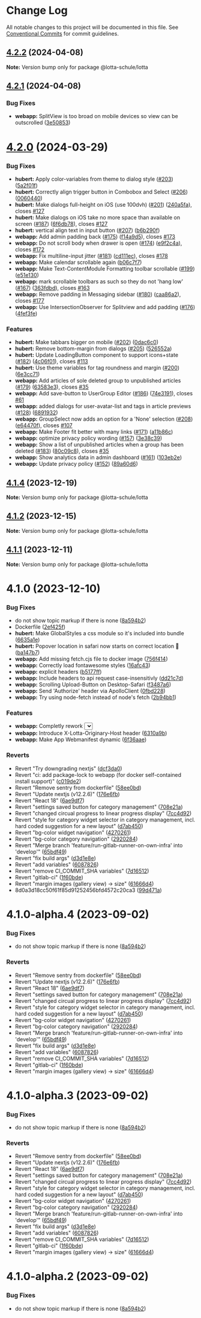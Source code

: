 # Change Log

All notable changes to this project will be documented in this file.
See [Conventional Commits](https://conventionalcommits.org) for commit guidelines.

## [4.2.2](https://github.com/lotta-schule/web/compare/v4.2.1...v4.2.2) (2024-04-08)

**Note:** Version bump only for package @lotta-schule/lotta

## [4.2.1](https://github.com/lotta-schule/web/compare/v4.2.0...v4.2.1) (2024-04-08)

### Bug Fixes

- **webapp:** SplitView is too broad on mobile devices so view can be outscrolled ([3e50853](https://github.com/lotta-schule/web/commit/3e5085300d0758f93c38fc02096b63c152c7dbf1))

# [4.2.0](https://github.com/lotta-schule/web/compare/v4.1.4...v4.2.0) (2024-03-29)

### Bug Fixes

- **hubert:** Apply color-variables from theme to dialog style ([#203](https://github.com/lotta-schule/web/issues/203)) ([5a2f01f](https://github.com/lotta-schule/web/commit/5a2f01f306c2493911bd8927d2f5d7b456e0d698))
- **hubert:** Correctly align trigger button in Combobox and Select ([#206](https://github.com/lotta-schule/web/issues/206)) ([0060440](https://github.com/lotta-schule/web/commit/006044094cb376db190be86d5385d982e44f4437))
- **hubert:** Make dialogs full-height on iOS (use 100dvh) ([#201](https://github.com/lotta-schule/web/issues/201)) ([240a5fa](https://github.com/lotta-schule/web/commit/240a5faadbba31a1fe2cf103c8f830cb3424285e)), closes [#127](https://github.com/lotta-schule/web/issues/127)
- **hubert:** Make dialogs on iOS take no more space than available on screen ([#187](https://github.com/lotta-schule/web/issues/187)) ([6f6db78](https://github.com/lotta-schule/web/commit/6f6db789245e577cee8f38da55c1eaa8eb588ba2)), closes [#127](https://github.com/lotta-schule/web/issues/127)
- **hubert:** vertical align text in input button ([#207](https://github.com/lotta-schule/web/issues/207)) ([b6b290f](https://github.com/lotta-schule/web/commit/b6b290f44c2296e598a9cd6fca73640170b6ee89))
- **webapp:** Add admin padding back ([#175](https://github.com/lotta-schule/web/issues/175)) ([f14a9d5](https://github.com/lotta-schule/web/commit/f14a9d5bfc75622864e7748dc16b745eb672660e)), closes [#173](https://github.com/lotta-schule/web/issues/173)
- **webapp:** Do not scroll body when drawer is open ([#174](https://github.com/lotta-schule/web/issues/174)) ([e9f2c4a](https://github.com/lotta-schule/web/commit/e9f2c4ad4efceb9e64574a6349d10e3740dc9304)), closes [#172](https://github.com/lotta-schule/web/issues/172)
- **webapp:** Fix multiline-input jitter ([#181](https://github.com/lotta-schule/web/issues/181)) ([cd111ec](https://github.com/lotta-schule/web/commit/cd111ec80caeb5b315b2e966bb87ec2ae730e65e)), closes [#178](https://github.com/lotta-schule/web/issues/178)
- **webapp:** Make calendar scrollable again ([b06c7f7](https://github.com/lotta-schule/web/commit/b06c7f729bfe7e16cf14938b5c23ecb65edfc519))
- **webapp:** Make Text-ContentModule Formatting toolbar scrollable ([#199](https://github.com/lotta-schule/web/issues/199)) ([e51e130](https://github.com/lotta-schule/web/commit/e51e130a6bca5133af1a86246610234cff501f2a))
- **webapp:** mark scrollable toolbars as such so they do not 'hang low' ([#167](https://github.com/lotta-schule/web/issues/167)) ([363fdbd](https://github.com/lotta-schule/web/commit/363fdbd5bdd828d036b6387125d623a2b0807991)), closes [#163](https://github.com/lotta-schule/web/issues/163)
- **webapp:** Remove padding in Messaging sidebar ([#180](https://github.com/lotta-schule/web/issues/180)) ([caa86a2](https://github.com/lotta-schule/web/commit/caa86a2766929ac8aba089d7d8d42d39ba75d18b)), closes [#177](https://github.com/lotta-schule/web/issues/177)
- **webapp:** Use IntersectionObserver for Splitview and add padding ([#176](https://github.com/lotta-schule/web/issues/176)) ([4fef3fe](https://github.com/lotta-schule/web/commit/4fef3fecab18d010dc0c84699c73213b16808333))

### Features

- **hubert:** Make tabbars bigger on mobile ([#202](https://github.com/lotta-schule/web/issues/202)) ([0dac6c0](https://github.com/lotta-schule/web/commit/0dac6c011d982bcbacd398861fa499df3a489fb6))
- **hubert:** Remove bottom-margin from dialogs ([#205](https://github.com/lotta-schule/web/issues/205)) ([526552a](https://github.com/lotta-schule/web/commit/526552a6195e27607d54afafad8be47ccae2bd8c))
- **hubert:** Update LoadingButton component to support icons+state ([#182](https://github.com/lotta-schule/web/issues/182)) ([4c06f01](https://github.com/lotta-schule/web/commit/4c06f013755042f1c5f13aa876dedf7dad06298c)), closes [#113](https://github.com/lotta-schule/web/issues/113)
- **hubert:** Use theme variables for tag roundness and margin ([#200](https://github.com/lotta-schule/web/issues/200)) ([6e3cc71](https://github.com/lotta-schule/web/commit/6e3cc71d39d2cf61b8883049f24778c40301b446))
- **webapp:** Add articles of sole deleted group to unpublished articles ([#179](https://github.com/lotta-schule/web/issues/179)) ([63583e3](https://github.com/lotta-schule/web/commit/63583e334cf972b12d12cdc20962abef14795455)), closes [#35](https://github.com/lotta-schule/web/issues/35)
- **webapp:** Add save-button to UserGroup Editor ([#186](https://github.com/lotta-schule/web/issues/186)) ([74e3191](https://github.com/lotta-schule/web/commit/74e319174333b3bda680139bdd9e2eceb17ccba4)), closes [#61](https://github.com/lotta-schule/web/issues/61)
- **webapp:** added dialogs for user-avatar-list and tags in article previews ([#128](https://github.com/lotta-schule/web/issues/128)) ([6891932](https://github.com/lotta-schule/web/commit/6891932d1e33813b15408c3beb61f08da3c5fd88))
- **webapp:** GroupSelect now adds an option for a 'None' selection ([#208](https://github.com/lotta-schule/web/issues/208)) ([e64470f](https://github.com/lotta-schule/web/commit/e64470febcab37dd0518720da1ab053ae714445e)), closes [#107](https://github.com/lotta-schule/web/issues/107)
- **webapp:** Make Footer fit better with many links ([#171](https://github.com/lotta-schule/web/issues/171)) ([a11b86c](https://github.com/lotta-schule/web/commit/a11b86cfdec24bf9c9a8460767989279d2c23e33))
- **webapp:** optimize privacy policy wording ([#157](https://github.com/lotta-schule/web/issues/157)) ([3e38c39](https://github.com/lotta-schule/web/commit/3e38c391356b95080a23eee585c89aea452ca8fa))
- **webapp:** Show a list of unpublished articles when a group has been deleted ([#183](https://github.com/lotta-schule/web/issues/183)) ([80c09c8](https://github.com/lotta-schule/web/commit/80c09c85ee13a591096ffedc3087aafe7fb6a391)), closes [#35](https://github.com/lotta-schule/web/issues/35)
- **webapp:** Show analytics data in admin dashboard ([#161](https://github.com/lotta-schule/web/issues/161)) ([103eb2e](https://github.com/lotta-schule/web/commit/103eb2eae508b4b0897e4224f7e4daf8ea7fe1a0))
- **webapp:** Update privacy policy ([#152](https://github.com/lotta-schule/web/issues/152)) ([89a60d6](https://github.com/lotta-schule/web/commit/89a60d602de037dc3701a2a86deae67116242baa))

## [4.1.4](https://github.com/lotta-schule/web/compare/v4.1.2...v4.1.4) (2023-12-19)

**Note:** Version bump only for package @lotta-schule/lotta

## [4.1.2](https://github.com/lotta-schule/web/compare/v4.1.1...v4.1.2) (2023-12-15)

**Note:** Version bump only for package @lotta-schule/lotta

## [4.1.1](https://github.com/lotta-schule/web/compare/v4.1.0...v4.1.1) (2023-12-11)

**Note:** Version bump only for package @lotta-schule/lotta

# 4.1.0 (2023-12-10)

### Bug Fixes

- do not show topic markup if there is none ([8a594b2](https://github.com/lotta-schule/web/commit/8a594b2be69cb7dbd4f92adb3a664dc5f9185024))
- Dockerfile ([2ef425f](https://github.com/lotta-schule/web/commit/2ef425fb5b52218a5722afdafeafaa6bed232f24))
- **hubert:** Make GlobalStyles a css module so it's included into bundle ([6635a1e](https://github.com/lotta-schule/web/commit/6635a1e3ab6386db9d515304042d0f4ba5dadad3))
- **hubert:** Popover location in safari now starts on correct location 🎉 ([ba147b7](https://github.com/lotta-schule/web/commit/ba147b7bfb5f9a0cf2b130104b8d0e60850064c3))
- **webapp:** Add missing fetch.cjs file to docker image ([756f414](https://github.com/lotta-schule/web/commit/756f414e42b0e2c188d00c761e5b0fc8ed8f6e08))
- **webapp:** Correctly load fontawesome styles ([16afc43](https://github.com/lotta-schule/web/commit/16afc43c56e43dfec6bfb14ab3c74f1368c25cae))
- **webapp:** explicit headers ([b5177ff](https://github.com/lotta-schule/web/commit/b5177ff8792d04e898403737c3ea9256b1bafd48))
- **webapp:** Include headers to api request case-insensitivly ([dd21c7d](https://github.com/lotta-schule/web/commit/dd21c7dcd6b6af3e4c7237f01e8f319200cb161d))
- **webapp:** Scrolling Upload-Button on Desktop-Safari ([f3487a6](https://github.com/lotta-schule/web/commit/f3487a63a482ac086c565da320cd2f0f85438176))
- **webapp:** Send 'Authorize' header via ApolloClient ([0fbd228](https://github.com/lotta-schule/web/commit/0fbd228f12476f3d416c49110c11040a6aeeb5c6))
- **webapp:** Try using node-fetch instead of node's fetch ([2b94bb1](https://github.com/lotta-schule/web/commit/2b94bb177522bdd1cea949ce5c54f3b04a675925))

### Features

- **webapp:** Completly rework <Select> component ([fa4ebb4](https://github.com/lotta-schule/web/commit/fa4ebb483e301b43d4801c3aea88c46b3438bd0b))
- **webapp:** Introduce X-Lotta-Originary-Host header ([6310a9b](https://github.com/lotta-schule/web/commit/6310a9b026c311e83a2839eb6acad1c02c6d53fd))
- **webapp:** Make App Webmanifest dynamic ([6f36aae](https://github.com/lotta-schule/web/commit/6f36aae683edb72dfe339b663460045d4574b6aa))

### Reverts

- Revert "Try downgrading nextjs" ([dcf3da0](https://github.com/lotta-schule/web/commit/dcf3da03cc169e28594c88c4edda64547e282578))
- Revert "ci: add package-lock to webapp (for docker self-contained install support)" ([c019de2](https://github.com/lotta-schule/web/commit/c019de293d5dc989c389164e364560016ae035ac))
- Revert "Remove sentry from dockerfile" ([58ee0bd](https://github.com/lotta-schule/web/commit/58ee0bd54afaa608030d71e11179eebdbc0c351c))
- Revert "Update nextjs (v12.2.6)" ([176e6fb](https://github.com/lotta-schule/web/commit/176e6fb70b78cab05da14fc837313aa5c6cafdd4))
- Revert "React 18" ([6ae9df7](https://github.com/lotta-schule/web/commit/6ae9df7d9c124023df0c61f3dbf0d9495c92e452))
- Revert "settings saved button for category management" ([708e21a](https://github.com/lotta-schule/web/commit/708e21ad320908b22f44e0eb6bb1aebe542c0cdb))
- Revert "changed circual progress to linear progress display" ([7cc4d92](https://github.com/lotta-schule/web/commit/7cc4d92146bf1d0ce04ec2d186ed46ad6c1fd0fa))
- Revert "style for category widget selector in category management, incl. hard coded suggestion for a new layout" ([d7ab450](https://github.com/lotta-schule/web/commit/d7ab45032ba5da27e19873fb4645815fe59ce185))
- Revert "bg-color widget navigation" ([4270261](https://github.com/lotta-schule/web/commit/42702618e39b9448021842da0e82da4a82f0d545))
- Revert "bg-color category navigation" ([2920284](https://github.com/lotta-schule/web/commit/2920284568b09843fef1f21da9fc4bb61323dc93))
- Revert "Merge branch 'feature/run-gitlab-runner-on-own-infra' into 'develop'" ([65bdf49](https://github.com/lotta-schule/web/commit/65bdf491b04f73d12e7aa0ac6ce65ce75ca65ec9))
- Revert "fix build args" ([d3d1e8e](https://github.com/lotta-schule/web/commit/d3d1e8eb282376efcaa653fd855bbb57e2059d16))
- Revert "add variables" ([6087826](https://github.com/lotta-schule/web/commit/6087826388847c2cd275c4a8814346f75399cffe))
- Revert "remove CI_COMMIT_SHA variables" ([7d16512](https://github.com/lotta-schule/web/commit/7d16512a0a99af76a12fd14369fed3eae7815f7c))
- Revert "gitlab-ci" ([1f60bde](https://github.com/lotta-schule/web/commit/1f60bde2f60d16adaca358193c1d1168d7177cee))
- Revert "margin images (gallery view) -> size" ([61666d4](https://github.com/lotta-schule/web/commit/61666d4bb3f06840bb2778ea8fe88a7ef83bef05))
- 8d0a3d18cc50f61f85d91252456bfd4572c20ca3 ([99d471a](https://github.com/lotta-schule/web/commit/99d471a29368c9c35720938a910555085194ec2e))

# 4.1.0-alpha.4 (2023-09-02)

### Bug Fixes

- do not show topic markup if there is none ([8a594b2](https://github.com/lotta-schule/web/commit/8a594b2be69cb7dbd4f92adb3a664dc5f9185024))

### Reverts

- Revert "Remove sentry from dockerfile" ([58ee0bd](https://github.com/lotta-schule/web/commit/58ee0bd54afaa608030d71e11179eebdbc0c351c))
- Revert "Update nextjs (v12.2.6)" ([176e6fb](https://github.com/lotta-schule/web/commit/176e6fb70b78cab05da14fc837313aa5c6cafdd4))
- Revert "React 18" ([6ae9df7](https://github.com/lotta-schule/web/commit/6ae9df7d9c124023df0c61f3dbf0d9495c92e452))
- Revert "settings saved button for category management" ([708e21a](https://github.com/lotta-schule/web/commit/708e21ad320908b22f44e0eb6bb1aebe542c0cdb))
- Revert "changed circual progress to linear progress display" ([7cc4d92](https://github.com/lotta-schule/web/commit/7cc4d92146bf1d0ce04ec2d186ed46ad6c1fd0fa))
- Revert "style for category widget selector in category management, incl. hard coded suggestion for a new layout" ([d7ab450](https://github.com/lotta-schule/web/commit/d7ab45032ba5da27e19873fb4645815fe59ce185))
- Revert "bg-color widget navigation" ([4270261](https://github.com/lotta-schule/web/commit/42702618e39b9448021842da0e82da4a82f0d545))
- Revert "bg-color category navigation" ([2920284](https://github.com/lotta-schule/web/commit/2920284568b09843fef1f21da9fc4bb61323dc93))
- Revert "Merge branch 'feature/run-gitlab-runner-on-own-infra' into 'develop'" ([65bdf49](https://github.com/lotta-schule/web/commit/65bdf491b04f73d12e7aa0ac6ce65ce75ca65ec9))
- Revert "fix build args" ([d3d1e8e](https://github.com/lotta-schule/web/commit/d3d1e8eb282376efcaa653fd855bbb57e2059d16))
- Revert "add variables" ([6087826](https://github.com/lotta-schule/web/commit/6087826388847c2cd275c4a8814346f75399cffe))
- Revert "remove CI_COMMIT_SHA variables" ([7d16512](https://github.com/lotta-schule/web/commit/7d16512a0a99af76a12fd14369fed3eae7815f7c))
- Revert "gitlab-ci" ([1f60bde](https://github.com/lotta-schule/web/commit/1f60bde2f60d16adaca358193c1d1168d7177cee))
- Revert "margin images (gallery view) -> size" ([61666d4](https://github.com/lotta-schule/web/commit/61666d4bb3f06840bb2778ea8fe88a7ef83bef05))

# 4.1.0-alpha.3 (2023-09-02)

### Bug Fixes

- do not show topic markup if there is none ([8a594b2](https://github.com/lotta-schule/web/commit/8a594b2be69cb7dbd4f92adb3a664dc5f9185024))

### Reverts

- Revert "Remove sentry from dockerfile" ([58ee0bd](https://github.com/lotta-schule/web/commit/58ee0bd54afaa608030d71e11179eebdbc0c351c))
- Revert "Update nextjs (v12.2.6)" ([176e6fb](https://github.com/lotta-schule/web/commit/176e6fb70b78cab05da14fc837313aa5c6cafdd4))
- Revert "React 18" ([6ae9df7](https://github.com/lotta-schule/web/commit/6ae9df7d9c124023df0c61f3dbf0d9495c92e452))
- Revert "settings saved button for category management" ([708e21a](https://github.com/lotta-schule/web/commit/708e21ad320908b22f44e0eb6bb1aebe542c0cdb))
- Revert "changed circual progress to linear progress display" ([7cc4d92](https://github.com/lotta-schule/web/commit/7cc4d92146bf1d0ce04ec2d186ed46ad6c1fd0fa))
- Revert "style for category widget selector in category management, incl. hard coded suggestion for a new layout" ([d7ab450](https://github.com/lotta-schule/web/commit/d7ab45032ba5da27e19873fb4645815fe59ce185))
- Revert "bg-color widget navigation" ([4270261](https://github.com/lotta-schule/web/commit/42702618e39b9448021842da0e82da4a82f0d545))
- Revert "bg-color category navigation" ([2920284](https://github.com/lotta-schule/web/commit/2920284568b09843fef1f21da9fc4bb61323dc93))
- Revert "Merge branch 'feature/run-gitlab-runner-on-own-infra' into 'develop'" ([65bdf49](https://github.com/lotta-schule/web/commit/65bdf491b04f73d12e7aa0ac6ce65ce75ca65ec9))
- Revert "fix build args" ([d3d1e8e](https://github.com/lotta-schule/web/commit/d3d1e8eb282376efcaa653fd855bbb57e2059d16))
- Revert "add variables" ([6087826](https://github.com/lotta-schule/web/commit/6087826388847c2cd275c4a8814346f75399cffe))
- Revert "remove CI_COMMIT_SHA variables" ([7d16512](https://github.com/lotta-schule/web/commit/7d16512a0a99af76a12fd14369fed3eae7815f7c))
- Revert "gitlab-ci" ([1f60bde](https://github.com/lotta-schule/web/commit/1f60bde2f60d16adaca358193c1d1168d7177cee))
- Revert "margin images (gallery view) -> size" ([61666d4](https://github.com/lotta-schule/web/commit/61666d4bb3f06840bb2778ea8fe88a7ef83bef05))

# 4.1.0-alpha.2 (2023-09-02)

### Bug Fixes

- do not show topic markup if there is none ([8a594b2](https://github.com/lotta-schule/web/commit/8a594b2be69cb7dbd4f92adb3a664dc5f9185024))
